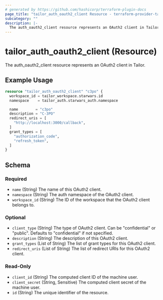 ```yaml
---
# generated by https://github.com/hashicorp/terraform-plugin-docs
page_title: "tailor_auth_oauth2_client Resource - terraform-provider-tailor"
subcategory: ""
description: |-
  The auth_oauth2_client resource represents an OAuth2 client in Tailor.
---
```


# tailor_auth_oauth2_client (Resource)

The auth_oauth2_client resource represents an OAuth2 client in Tailor.

## Example Usage

```terraform
resource "tailor_auth_oauth2_client" "c3po" {
  workspace_id = tailor_workspace.starwars.id
  namespace    = tailor_auth.starwars_auth.namespace

  name        = "c3po"
  description = "C-3PO"
  redirect_uris = [
    "http://localhost:3000/callback",
  ]
  grant_types = [
    "authorization_code",
    "refresh_token",
  ]
}
```

<!-- schema generated by tfplugindocs -->
## Schema

### Required

- `name` (String) The name of this OAuth2 client.
- `namespace` (String) The auth namespace of the OAuth2 client.
- `workspace_id` (String) The ID of the workspace that the OAuth2 client belongs to.

### Optional

- `client_type` (String) The type of OAuth2 client. Can be "confidential" or "public". Defaults to "confidential" if not specified.
- `description` (String) The description of this OAuth2 client.
- `grant_types` (List of String) The list of grant types for this OAuth2 client.
- `redirect_uris` (List of String) The list of redirect URIs for this OAuth2 client.

### Read-Only

- `client_id` (String) The computed client ID of the machine user.
- `client_secret` (String, Sensitive) The computed client secret of the machine user.
- `id` (String) The unique identifier of the resource.
